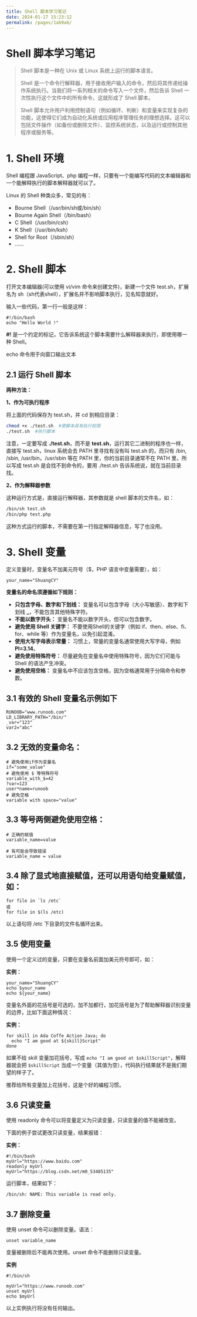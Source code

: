 ```yaml
---
title: Shell 脚本学习笔记
date: 2024-01-17 15:23:12
permalink: /pages/1ab9a6/
---
```

# Shell 脚本学习笔记

> Shell 脚本是一种在 Unix 或 Linux 系统上运行的脚本语言。
>
> Shell 是一个命令行解释器，用于接收用户输入的命令，然后将其传递给操作系统执行。当我们将一系列相关的命令写入一个文件，然后告诉 Shell 一次性执行这个文件中的所有命令，这就形成了 Shell 脚本。 
>
> Shell 脚本允许用户利用控制语句（例如循环、判断）和变量来实现复杂的功能，这使得它们成为自动化系统或应用程序管理任务的理想选择。这可以包括文件操作（如备份或删除文件）、监控系统状态，以及运行或控制其他程序或服务等。 

# 1. Shell 环境

Shell 编程跟 JavaScript、php 编程一样，只要有一个能编写代码的文本编辑器和一个能解释执行的脚本解释器就可以了。

Linux 的 Shell 种类众多，常见的有：

- Bourne Shell（/usr/bin/sh或/bin/sh）
- Bourne Again Shell（/bin/bash）
- C Shell（/usr/bin/csh）
- K Shell（/usr/bin/ksh）
- Shell for Root（/sbin/sh）
- ……

# 2. Shell 脚本

打开文本编辑器(可以使用 vi/vim 命令来创建文件)，新建一个文件 test.sh，扩展名为 sh（sh代表shell），扩展名并不影响脚本执行，见名知意就好。

输入一些代码，第一行一般是这样：

```shell
#!/bin/bash
echo "Hello World !"
```

**#!** 是一个约定的标记，它告诉系统这个脚本需要什么解释器来执行，即使用哪一种 Shell。

echo 命令用于向窗口输出文本

## 2.1 运行 Shell 脚本

**两种方法：**

**1、作为可执行程序**

将上面的代码保存为 test.sh，并 cd 到相应目录：

```bash
chmod +x ./test.sh  #使脚本具有执行权限
./test.sh  #执行脚本
```

注意，一定要写成 **./test.sh**，而不是 **test.sh**，运行其它二进制的程序也一样，直接写 test.sh，linux 系统会去 PATH 里寻找有没有叫 test.sh 的，而只有 /bin, /sbin, /usr/bin，/usr/sbin 等在 PATH 里，你的当前目录通常不在 PATH 里，所以写成 test.sh 是会找不到命令的，要用 ./test.sh 告诉系统说，就在当前目录找。

**2、作为解释器参数**

这种运行方式是，直接运行解释器，其参数就是 shell 脚本的文件名，如：

```bash
/bin/sh test.sh
/bin/php test.php
```

这种方式运行的脚本，不需要在第一行指定解释器信息，写了也没用。

# 3. Shell 变量

定义变量时，变量名不加美元符号（$，PHP 语言中变量需要），如：

```shell
your_name="ShuangCY"
```

**变量名的命名须遵循如下规则：**

- **只包含字母、数字和下划线：** 变量名可以包含字母（大小写敏感）、数字和下划线 **_**，不能包含其他特殊字符。
- **不能以数字开头：** 变量名不能以数字开头，但可以包含数字。
- **避免使用 Shell 关键字：** 不要使用Shell的关键字（例如 if、then、else、fi、for、while 等）作为变量名，以免引起混淆。
- **使用大写字母表示常量：** 习惯上，常量的变量名通常使用大写字母，例如 **PI=3.14**。
- **避免使用特殊符号：** 尽量避免在变量名中使用特殊符号，因为它们可能与 Shell 的语法产生冲突。
- **避免使用空格：** 变量名中不应该包含空格，因为空格通常用于分隔命令和参数。

## 3.1 有效的 Shell 变量名示例如下

```shell
RUNOOB="www.runoob.com"
LD_LIBRARY_PATH="/bin/"
_var="123"
var2="abc"
```

## 3.2 无效的变量命名：

```shell
# 避免使用if作为变量名
if="some_value"
# 避免使用 $ 等特殊符号
variable_with_$=42
?var=123
user*name=runoob
# 避免空格
variable with space="value"
```

## 3.3 等号两侧避免使用空格：

```shell
# 正确的赋值
variable_name=value

# 有可能会导致错误
variable_name = value
```

## 3.4 除了显式地直接赋值，还可以用语句给变量赋值，如：

```shell
for file in `ls /etc`
或
for file in $(ls /etc)
```

以上语句将 /etc 下目录的文件名循环出来。

## 3.5 使用变量

使用一个定义过的变量，只要在变量名前面加美元符号即可，如：

**实例：**

```shell
your_name="ShuangCY"
echo $your_name
echo ${your_name}
```

变量名外面的花括号是可选的，加不加都行，加花括号是为了帮助解释器识别变量的边界，比如下面这种情况：

**实例：**

```shell
for skill in Ada Coffe Action Java; do
  echo "I am good at ${skill}Script"
done
```

如果不给 skill 变量加花括号，写成 `echo "I am good at $skillScript"`，解释器就会把 `$skillScript` 当成一个变量（其值为空），代码执行结果就不是我们期望的样子了。

推荐给所有变量加上花括号，这是个好的编程习惯。

## 3.6 只读变量

使用 readonly 命令可以将变量定义为只读变量，只读变量的值不能被改变。

下面的例子尝试更改只读变量，结果报错：

**实例：**

```shell
#!/bin/bash
myUrl="https://www.baidu.com"
readonly myUrl
myUrl="https://blog.csdn.net/m0_53485135"
```

运行脚本，结果如下：

```bash
/bin/sh: NAME: This variable is read only.
```

## 3.7 删除变量

使用 unset 命令可以删除变量。语法：

```
unset variable_name
```

变量被删除后不能再次使用。unset 命令不能删除只读变量。

**实例**

```shell
#!/bin/sh

myUrl="https://www.runoob.com"
unset myUrl
echo $myUrl
```

以上实例执行将没有任何输出。